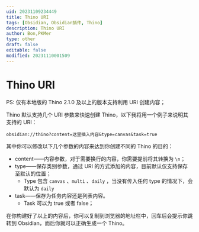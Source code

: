 ```yaml
---
uid: 20231109234449
title: Thino URI
tags: [Obsidian, Obsidian插件, Thino]
description: Thino URI
author: Bon,PKMer
type: other
draft: false
editable: false
modified: 20231110001509
---
```


# Thino URI

PS: 仅有本地版的 Thino 2.1.0 及以上的版本支持利用 URI 创建内容；

Thino 默认支持几个 URI 参数来快速创建 Thino，以下我将用一个例子来说明其支持的 URI：

`obsidian://thino?content=这里插入内容&type=canvas&task=true`

其中你可以修改以下几个参数的内容来达到你创建不同的 Thino 的目的：

- content——内容参数，对于需要换行的内容，你需要提前将其转换为 `\n`；
- type——保存类别参数，通过 URI 的方式添加的内容，目前默认仅支持保存至默认的位置；
    - Type 包含 `canvas` 、`multi` 、`daily` ，当没有传入任何 type 的情况下，会默认为 `daily`
- task——保存为任务内容还是列表内容。
    - Task 可以为 true 或者 false；

在你构建好了以上的内容后，你可以复制到浏览器的地址栏中，回车后会提示你跳转到 Obsidian，而后你就可以正确生成一个 Thino。